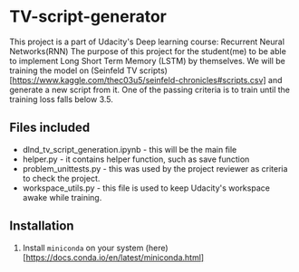 # TV-script-generator
This project is a part of Udacity's Deep learning course: Recurrent Neural Networks(RNN)
The purpose of this project for the student(me) to be able to implement Long Short Term Memory (LSTM) by themselves. We will be training the model on (Seinfeld TV scripts)[https://www.kaggle.com/thec03u5/seinfeld-chronicles#scripts.csv] and generate a new script from it. One of the passing criteria is to train until the training loss falls below 3.5.

## Files included
* dlnd_tv_script_generation.ipynb - this will be the main file
* helper.py - it contains helper function, such as save function
* problem_unittests.py - this was used by the project reviewer as criteria to check the project.
* workspace_utils.py - this file is used to keep Udacity's workspace awake while training.

## Installation
1. Install `miniconda` on your system (here)[https://docs.conda.io/en/latest/miniconda.html]

